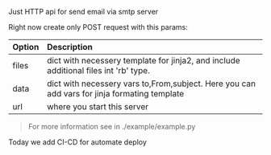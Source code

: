 Just HTTP api for send email via smtp server

Right now create only POST request with this params:

| Option | Description                                                                                  |
| ------ | :------------------------------------------------------------------------------------------- |
| files  | dict with necessery template for jinja2, and include additional files int 'rb' type.         |
| data   | dict with necessery vars to,From,subject. Here you can add vars for jinja formating template |
| url    | where you start this server                                                                  |
> For more information see in ./example/example.py


Today we add CI-CD for automate deploy